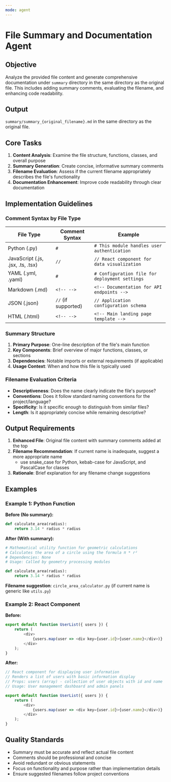 ```yaml
---
mode: agent
---
```


# File Summary and Documentation Agent

## Objective
Analyze the provided file content and generate comprehensive documentation under `summary` directory in the same directory as the original file.
This includes adding summary comments, evaluating the filename, and enhancing code readability.

## Output
`summary/summary_{original_filename}.md` in the same directory as the original file.


## Core Tasks
1. **Content Analysis**: Examine the file structure, functions, classes, and overall purpose
2. **Summary Generation**: Create concise, informative summary comments
3. **Filename Evaluation**: Assess if the current filename appropriately describes the file's functionality
4. **Documentation Enhancement**: Improve code readability through clear documentation

## Implementation Guidelines

### Comment Syntax by File Type
| File Type | Comment Syntax | Example |
|-----------|----------------|---------|
| Python (.py) | `#` | `# This module handles user authentication` |
| JavaScript (.js, .jsx, .ts, .tsx) | `//` | `// React component for data visualization` |
| YAML (.yml, .yaml) | `#` | `# Configuration file for deployment settings` |
| Markdown (.md) | `<!-- -->` | `<!-- Documentation for API endpoints -->` |
| JSON (.json) | `//` (if supported) | `// Application configuration schema` |
| HTML (.html) | `<!-- -->` | `<!-- Main landing page template -->` |

### Summary Structure
1. **Primary Purpose**: One-line description of the file's main function
2. **Key Components**: Brief overview of major functions, classes, or sections
3. **Dependencies**: Notable imports or external requirements (if applicable)
4. **Usage Context**: When and how this file is typically used

### Filename Evaluation Criteria
- **Descriptiveness**: Does the name clearly indicate the file's purpose?
- **Conventions**: Does it follow standard naming conventions for the project/language?
- **Specificity**: Is it specific enough to distinguish from similar files?
- **Length**: Is it appropriately concise while remaining descriptive?

## Output Requirements
1. **Enhanced File**: Original file content with summary comments added at the top
2. **Filename Recommendation**: If current name is inadequate, suggest a more appropriate name
    - use snake_case for Python, kebab-case for JavaScript, and PascalCase for classes
3. **Rationale**: Brief explanation for any filename change suggestions

## Examples

### Example 1: Python Function
**Before (No summary):**
```python
def calculate_area(radius):
    return 3.14 * radius * radius
```

**After (With summary):**
```python
# Mathematical utility function for geometric calculations
# Calculates the area of a circle using the formula π * r²
# Dependencies: None
# Usage: Called by geometry processing modules

def calculate_area(radius):
    return 3.14 * radius * radius
```
**Filename suggestion**: `circle_area_calculator.py` (if current name is generic like `utils.py`)

### Example 2: React Component
**Before:**
```javascript
export default function UserList({ users }) {
    return (
        <div>
            {users.map(user => <div key={user.id}>{user.name}</div>)}
        </div>
    );
}
```

**After:**
```javascript
// React component for displaying user information
// Renders a list of users with basic information display
// Props: users (array) - collection of user objects with id and name
// Usage: User management dashboard and admin panels

export default function UserList({ users }) {
    return (
        <div>
            {users.map(user => <div key={user.id}>{user.name}</div>)}
        </div>
    );
}
```

## Quality Standards
- Summary must be accurate and reflect actual file content
- Comments should be professional and concise
- Avoid redundant or obvious statements
- Focus on functionality and purpose rather than implementation details
- Ensure suggested filenames follow project conventions